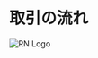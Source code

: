 ﻿# 取引の流れ

![RN Logo](https://dl.dropboxusercontent.com/s/95kuog1ngpvn1x2/%E5%8F%96%E5%BC%95%E3%81%AE%E6%B5%81%E3%82%8C.jpg)
